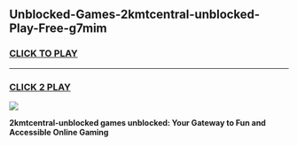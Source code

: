
## Unblocked-Games-2kmtcentral-unblocked-Play-Free-g7mim
<h3>
<a href="https://premium76.site?title=2kmtcentral-unblocked&ref=18A1">CLICK TO PLAY</a></h3>
<hr>

<h3>
<a href="https://premium76.site?title=2kmtcentral-unblocked&ref=18A1">CLICK 2 PLAY</a>
  
</h3>

<a href="https://premium76.site?title=2kmtcentral-unblocked&ref=18A1"><img src="https://clearcache.store/games.png"></a>


**2kmtcentral-unblocked games unblocked: Your Gateway to Fun and Accessible Online Gaming**

